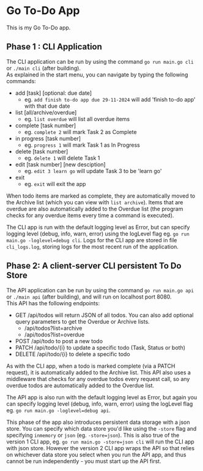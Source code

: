 # Go To-Do App

This is my Go To-Do app.

## Phase 1 : CLI Application

The CLI application can be run by using the command `go run main.go cli` or `./main cli` (after building). <br>
As explained in the start menu, you can navigate by typing the following commands:

* add [task] [optional: due date]       
    - eg. `add finish to-do app due 29-11-2024` will add 'finish to-do app' with that due date
* list [all/archive/overdue]            
    - eg. `list overdue` will list all overdue items
* complete [task number]                
    - eg. `complete 2` will mark Task 2 as Complete
* in progress [task number]             
    - eg. `progress 1` will mark Task 1 as In Progress
* delete [task number]                  
    - eg. `delete 1` will delete Task 1
* edit [task number] [new desciption]   
    - eg. `edit 3 learn go` will update Task 3 to be 'learn go'
* exit                                  
    - eg. `exit` will exit the app

When todo items are marked as complete, they are automatically moved to the Archive list (which you can view with `list archive`). Items that are overdue are also automatically added to the Overdue list (the program checks for any overdue items every time a command is executed).

The CLI app is run with the default logging level as Error, but can specify logging level (debug, info, warn, error) using the logLevel flag eg. `go run main.go -loglevel=debug cli`. Logs for the CLI app are stored in file `cli_logs.log`, storing logs for the most recent run of the application.

## Phase 2: A client-server CLI persistent To Do Store

The API application can be run by using the command `go run main.go api` or `./main api` (after building), and will run on localhost port 8080. <br>
This API has the following endpoints:
* GET /api/todos will return JSON of all todos. You can also add optional query parameters to get the Overdue or Archive lists.
    - /api/todos?list=archive
    - /api/todos?list=overdue
* POST /api/todo to post a new todo
* PATCH /api/todo/{i} to update a specific todo (Task, Status or both) 
* DELETE /api/todo/{i} to delete a specific todo

As with the CLI app, when a todo is marked complete (via a PATCH request), it is automatically added to the Archive list. This API also uses a middleware that checks for any overdue todos every request call, so any overdue todos are automatically added to the Overdue list. 

The API app is also run with the default logging level as Error, but again you can specify logging level (debug, info, warn, error) using the logLevel flag eg. `go run main.go -loglevel=debug api`. 

This phase of the app also introduces persistent data storage with a json store. You can specify which data store you'd like using the `-store` flag and specifying `inmemory` or `json` (eg. `-store=json`). This is also true of the version 1 CLI app, eg. `go run main.go -store=json cli` will run the CLI app with json store. However the version 2 CLI app wraps the API so that relies on whichever data store you select when you run the API app, and thus cannot be run independently - you must start up the API first.
    